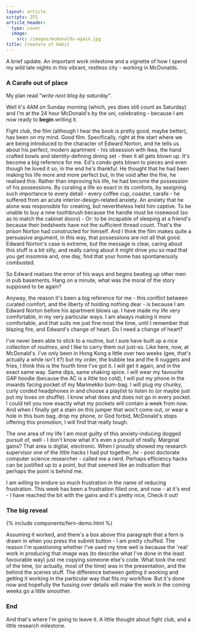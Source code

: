 ```yaml
---
layout: article
scripts: IFS
article_header:
  type: cover
  image:
    src: /images/mcdonalds-again.jpg
title: Creature of Habit
---
```


A brief update. An important work milestone and a vignette of how I spend my wild late nights in this vibrant, restless city - working in McDonalds.

<!--more-->

### A Carafe out of place

My plan read "_write next blog by saturday_".

Well it's 4AM on Sunday morning (which, yes does still count as Saturday) and I'm at the 24 hour McDonald's by the uni, celebrating - because I am now ready to **begin** writing it.

Fight club, the film (although I hear the book is pretty good, maybe better), has been on my mind. Good film. Specifically, right at the start where we are being introduced to the character of Edward Norton, and he tells us about his perfect, modern apartment - his obsession with Ikea, the hand crafted bowls and identity-defining dining set - then it all gets blown up. It's become a big reference for me. Ed's condo gets blown to pieces and even though he loved it so, in the end he's thankful. He thought that he had been making his life more and more perfect but, in the void after the fire, he realised this: Rather than improving his life, he had become the possession of his possessions. By curating a life so exact in its comforts, by assigning such importance to every detail - every coffee cup, coaster, carafe - he suffered from an acute interior-design-related anxiety. An anxiety that he alone was responsible for creating, but nevertheless held him captive. To be unable to buy a new toothbrush because the handle must be rosewood (so as to match the cabinet doors) - Or: to be incapable of sleeping at a friend's because their bedsheets have not the sufficient thread count. That's the prison Norton had constructed for himself. And I think the film makes quite a persuasive argument, in this way, that possessions are not all that good. Edward Norton's case is extreme, but the message is clear, caring about this stuff is a bit silly, and really caring about it might drive you so mad that you get insomnia and, one day, find that your home has spontaneously combusted.

So Edward realises the error of his ways and begins beating up other men in pub basements. Hang on a minute, what was the moral of the story supposed to be again?

Anyway, the reason it's been a big reference for me - this conflict between curated comfort, and the liberty of holding nothing dear - is because I am Edward Norton before his apartment blows up. I have made my life very comfortable, in my very particular ways. I am always making it _more_ comfortable, and that suits me just fine most the time, until I remember that blazing fire, and Edward's change of heart. Do I need a change of heart?

I've never been able to stick to a routine, but I sure have built up a nice collection of _routines_, and I like to carry them out just-so. Like here, now, at McDonald's. I've only been in Hong Kong a little over two weeks (gee, that's actually a while isn't it?) but my order, the bubble tea and the 6 nuggets and fries, I think this is the fourth time I've got it. I will get it again, and in the exact same way. Same dips, same shaking spice. I will wear my favourite GAP hoodie (because the AC is a little too cold), I will put my phone in the inwards facing pocket of my Marimekko bum-bag. I will plug my chunky, curly corded headphones in and choose a playlist to listen to (or maybe just put my loves on shuffle). I know what does and does not go in every pocket. I could tell you now exactly what my pockets will contain a week from now. And when I finally get a stain on this jumper that won't come out, or wear a hole in this bum bag, drop my phone, or God forbid, McDonald's stops offering this promotion, I will find that really tough.

The one area of my life I am most guilty of this anxiety-inducing dogged pursuit of, well - I don't know what it's even a pursuit of really. Marginal gains? That area is digital, electronic. When I proudly showed my research supervisor one of the little hacks I had put together, *he* - post doctorate computer science researcher - called me a nerd. Perhaps efficiency hacks can be justified up to a point, but that seemed like an indication that perhaps the point is behind me.

I am willing to endure so much frustration in the name of reducing frustration. This week has been a frustration filled one, and now - at it's end - I have reached the bit with the gains and it's pretty nice, Check it out! 

### The big reveal
{% include components/fern-demo.html %}

Assuming it worked, and there's a box above this paragraph that a fern is drawn in when you press the submit button - I am pretty chuffed. The reason I'm questioning whether I've used my time well is because the 'real' work in producing that image was (to describe what I've done in the least favourable way) just me copying someone else's code. What took the rest of the time, (or actually, most of the time) was in the presentation, and the behind the scenes stuff. The difference between getting it working and getting it working in the particular way that fits my workflow. But it's done now and hopefully the fussing over details will make the work in the coming weeks go a little smoother.

### End

And that's where I'm going to leave it. A little thought about fight club, and a little research milestone.
